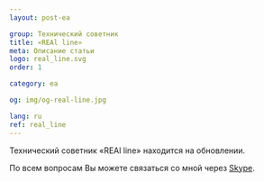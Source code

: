 ```yaml
---
layout: post-ea

group: Технический советник
title: «REAl line»
meta: Описание статьи
logo: real_line.svg
order: 1

category: ea

og: img/og-real-line.jpg

lang: ru
ref: real_line
---
```


Технический советник «REAl line» находится на обновлении.

По всем вопросам Вы можете связаться со мной через <a href="skype:chutkoy89?chat" target="_blank">Skype</a>.
